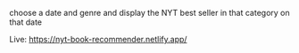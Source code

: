 choose a date and genre and display the NYT best seller in that category on that date

Live: https://nyt-book-recommender.netlify.app/
